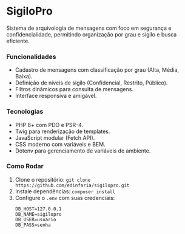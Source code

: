 # SigiloPro

Sistema de arquivologia de mensagens com foco em segurança e confidencialidade, permitindo organização por grau e sigilo e busca eficiente.

### Funcionalidades

- Cadastro de mensagens com classificação por grau (Alta, Média, Baixa).
- Definição de níveis de sigilo (Confidencial, Restrito, Público).
- Filtros dinâmicos para consulta de mensagens.
- Interface responsiva e amigável.

### Tecnologias

- PHP 8+ com PDO e PSR-4.
- Twig para renderização de templates.
- JavaScript modular (Fetch API).
- CSS moderno com variáveis e BEM.
- Dotenv para gerenciamento de variáveis de ambiente.

### Como Rodar

1. Clone o repositório: `git clone https://github.com/edinfaria/sigilopro.git`
2. Instale dependências: `composer install`
3. Configure o `.env` com suas credenciais:
   ```dotenv
   DB_HOST=127.0.0.1
   DB_NAME=sigilopro
   DB_USER=usuario
   DB_PASS=senha